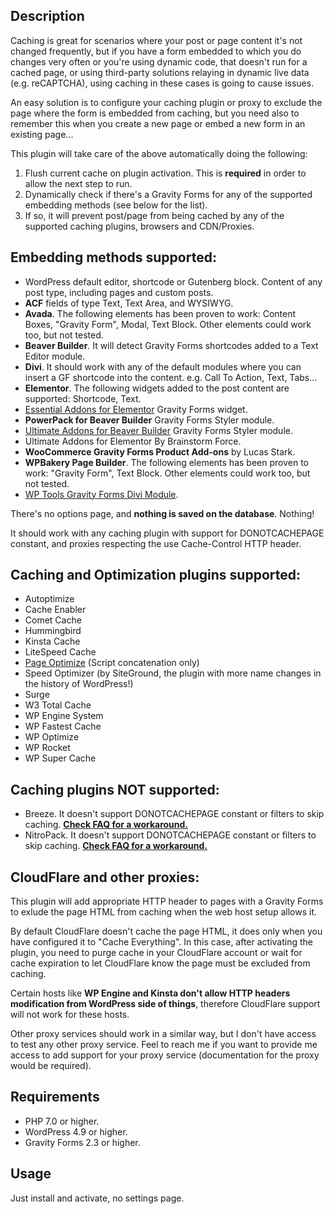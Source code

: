 Description
---------------------------------------------------------------------

Caching is great for scenarios where your post or page content it's not changed frequently, but if you have a form embedded to which you do changes very often or you're using dynamic code, that doesn't run for a cached page, or using third-party solutions relaying in dynamic live data (e.g. reCAPTCHA), using caching in these cases is going to cause issues.

An easy solution is to configure your caching plugin or proxy to exclude the page where the form is embedded from caching, but you need also to remember this when you create a new page or embed a new form in an existing page...

This plugin will take care of the above automatically doing the following:

1. Flush current cache on plugin activation. This is **required** in order to allow the next step to run.
2. Dynamically check if there's a Gravity Forms for any of the supported embedding methods (see below for the list).
3. If so, it will prevent post/page from being cached by any of the supported caching plugins, browsers and CDN/Proxies.

Embedding methods supported:
---------------------------------------------------------------------

* WordPress default editor, shortcode or Gutenberg block. Content of any post type, including pages and custom posts.
* **ACF** fields of type Text, Text Area, and WYSIWYG.
* **Avada**. The following elements has been proven to work: Content Boxes, "Gravity Form", Modal, Text Block. Other elements could work too, but not tested.
* **Beaver Builder**. It will detect Gravity Forms shortcodes added to a Text Editor module.
* **Divi**. It should work with any of the default modules where you can insert a GF shortcode into the content. e.g. Call To Action, Text, Tabs...
* **Elementor**. The following widgets added to the post content are supported: Shortcode, Text.
* [Essential Addons for Elementor](https://wordpress.org/plugins/essential-addons-for-elementor-lite/) Gravity Forms widget.
* **PowerPack for Beaver Builder** Gravity Forms Styler module.
* [Ultimate Addons for Beaver Builder](https://wordpress.org/plugins/ultimate-addons-for-beaver-builder-lite/) Gravity Forms Styler module.
* Ultimate Addons for Elementor By Brainstorm Force.
* **WooCommerce Gravity Forms Product Add-ons** by Lucas Stark.
* **WPBakery Page Builder**. The following elements has been proven to work: "Gravity Form", Text Block. Other elements could work too, but not tested.
* [WP Tools Gravity Forms Divi Module](https://wordpress.org/plugins/wp-tools-gravity-forms-divi-module/).

There's no options page, and **nothing is saved on the database**. Nothing!

It should work with any caching plugin with support for DONOTCACHEPAGE constant, and proxies respecting the use Cache-Control HTTP header.

Caching and Optimization plugins **supported**:
---------------------------------------------------------------------

* Autoptimize
* Cache Enabler
* Comet Cache
* Hummingbird
* Kinsta Cache
* LiteSpeed Cache
* [Page Optimize](https://wordpress.org/plugins/page-optimize/) (Script concatenation only)
* Speed Optimizer (by SiteGround, the plugin with more name changes in the history of WordPress!)
* Surge
* W3 Total Cache
* WP Engine System
* WP Fastest Cache
* WP Optimize
* WP Rocket
* WP Super Cache

Caching plugins **NOT supported**:
----------------------------------

* Breeze. It doesn't support DONOTCACHEPAGE constant or filters to skip caching. [**Check FAQ for a workaround.**](https://wordpress.org/plugins/fresh-forms-for-gravity/#is%20varnish%20caching%20supported%3F)
* NitroPack. It doesn't support DONOTCACHEPAGE constant or filters to skip caching. [**Check FAQ for a workaround.**](https://wordpress.org/plugins/fresh-forms-for-gravity/#is%20varnish%20caching%20supported%3F)

CloudFlare and other proxies:
-----------------------------

This plugin will add appropriate HTTP header to pages with a Gravity Forms to exlude the page HTML from caching when the web host setup allows it. 

By default CloudFlare doesn't cache the page HTML, it does only when you have configured it to "Cache Everything". In this case, after activating the plugin, you need to purge cache in your CloudFlare account or wait for cache expiration to let CloudFlare know the page must be excluded from caching.

Certain hosts like **WP Engine and Kinsta don't allow HTTP headers modification from WordPress side of things**, therefore CloudFlare support will not work for these hosts.

Other proxy services should work in a similar way, but I don't have access to test any other proxy service. Feel to reach me if you want to provide me access to add support for your proxy service (documentation for the proxy would be required).

Requirements
---------------------------------------------------------------------

* PHP 7.0 or higher.
* WordPress 4.9 or higher.
* Gravity Forms 2.3 or higher.

Usage
---------------------------------------------------------------------

Just install and activate, no settings page.
